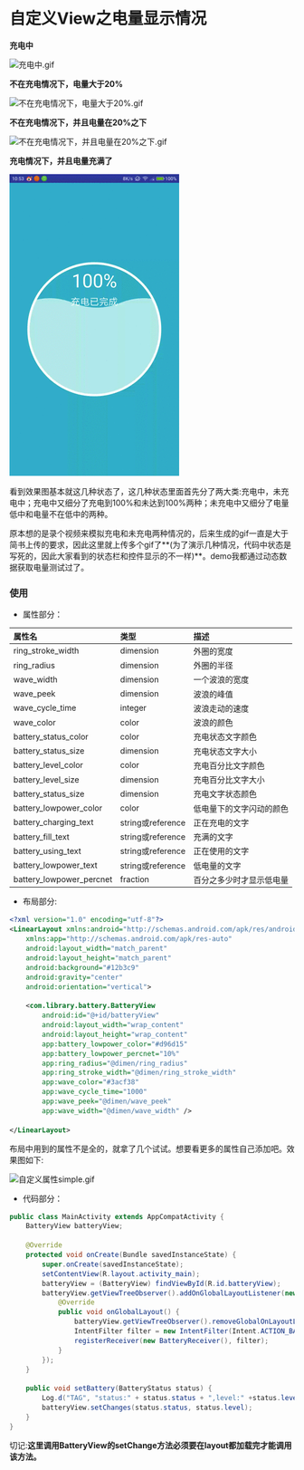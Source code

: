 #  自定义View之电量显示情况

**充电中**

![充电中.gif](https://github.com/1002326270xc/BatteryView/blob/master/photos/充电中.gif)

**不在充电情况下，电量大于20%**

![不在充电情况下，电量大于20%.gif](https://github.com/1002326270xc/BatteryView/blob/master/photos/不在充电情况下，电量大于20%25.gif)

**不在充电情况下，并且电量在20%之下**

![不在充电情况下，并且电量在20%之下.gif](https://github.com/1002326270xc/BatteryView/blob/master/photos/不在充电情况下，并且电量在20%25之下.gif)

**充电情况下，并且电量充满了**

![充电情况下，并且电量充满了.gif](https://github.com/1002326270xc/BatteryView/blob/master/photos/充电情况下，并且电量充满了.gif)

看到效果图基本就这几种状态了，这几种状态里面首先分了两大类:充电中，未充电中；充电中又细分了充电到100%和未达到100%两种；未充电中又细分了电量低中和电量不在低中的两种。

原本想的是录个视频来模拟充电和未充电两种情况的，后来生成的gif一直是大于简书上传的要求，因此这里就上传多个gif了**(为了演示几种情况，代码中状态是写死的，因此大家看到的状态栏和控件显示的不一样)**。demo我都通过动态数据获取电量测试过了。

### 使用
- 属性部分：

 属性名        | 类型           | 描述
 :------------- |:-------------| :-----
 ring_stroke_width      | dimension | 外圈的宽度
 ring_radius      | dimension | 外圈的半径
 wave_width      | dimension      |   一个波浪的宽度
 wave_peek | dimension      |    波浪的峰值
 wave_cycle_time | integer      |    波浪走动的速度
 wave_color | color      |    波浪的颜色
 battery_status_color | color      |   充电状态文字颜色
 battery_status_size | dimension      |   充电状态文字大小
 battery_level_color | color      |   充电百分比文字颜色
 battery_level_size | dimension      |   充电百分比文字大小
 battery_status_size | dimension      |   充电文字状态颜色
 battery_lowpower_color | color |   低电量下的文字闪动的颜色
 battery_charging_text | string或reference |   正在充电的文字
 battery_fill_text | string或reference |   充满的文字
 battery_using_text | string或reference |   正在使用的文字
 battery_lowpower_text | string或reference |  低电量的文字
 battery_lowpower_percnet | fraction |  百分之多少时才显示低电量

- 布局部分:

```xml
<?xml version="1.0" encoding="utf-8"?>
<LinearLayout xmlns:android="http://schemas.android.com/apk/res/android"
    xmlns:app="http://schemas.android.com/apk/res-auto"
    android:layout_width="match_parent"
    android:layout_height="match_parent"
    android:background="#12b3c9"
    android:gravity="center"
    android:orientation="vertical">

    <com.library.battery.BatteryView
        android:id="@+id/batteryView"
        android:layout_width="wrap_content"
        android:layout_height="wrap_content"
        app:battery_lowpower_color="#d96d15"
        app:battery_lowpower_percnet="10%"
        app:ring_radius="@dimen/ring_radius"
        app:ring_stroke_width="@dimen/ring_stroke_width"
        app:wave_color="#3acf38"
        app:wave_cycle_time="1000"
        app:wave_peek="@dimen/wave_peek"
        app:wave_width="@dimen/wave_width" />

</LinearLayout>
```

布局中用到的属性不是全的，就拿了几个试试。想要看更多的属性自己添加吧。效果图如下:


![自定义属性simple.gif](https://github.com/1002326270xc/BatteryView/blob/master/photos/自定义属性simple.gif)
- 代码部分：
```java
public class MainActivity extends AppCompatActivity {
    BatteryView batteryView;

    @Override
    protected void onCreate(Bundle savedInstanceState) {
        super.onCreate(savedInstanceState);
        setContentView(R.layout.activity_main);
        batteryView = (BatteryView) findViewById(R.id.batteryView);
        batteryView.getViewTreeObserver().addOnGlobalLayoutListener(new ViewTreeObserver.OnGlobalLayoutListener() {
            @Override
            public void onGlobalLayout() {
                batteryView.getViewTreeObserver().removeGlobalOnLayoutListener(this);
                IntentFilter filter = new IntentFilter(Intent.ACTION_BATTERY_CHANGED);
                registerReceiver(new BatteryReceiver(), filter);
            }
        });
    }

    public void setBattery(BatteryStatus status) {
        Log.d("TAG", "status:" + status.status + ",level:" +status.level);
        batteryView.setChanges(status.status, status.level);
    }
}
```

切记:**这里调用BatteryView的setChange方法必须要在layout都加载完才能调用该方法。**
